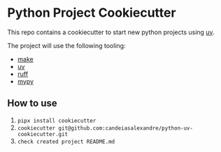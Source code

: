 # Python Project Cookiecutter

This repo contains a cookiecutter to start new python projects using [uv](https://docs.astral.sh/uv/).

The project will use the following tooling:

- [make](https://www.gnu.org/software/make/)
- [uv](https://docs.astral.sh/uv/)
- [ruff](https://github.com/astral-sh/ruff)
- [mypy](https://mypy.readthedocs.io/en/stable/)

## How to use

1. `pipx install cookiecutter`
2. `cookiecutter git@github.com:candeiasalexandre/python-uv-cookiecutter.git`
3. `check created project README.md`
